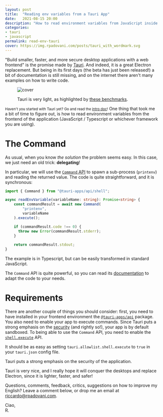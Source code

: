 ```yaml
---
layout: post
title:  "Reading env variables from a Tauri App"
date:   2021-08-15 20:00
description: "How to read environment variables from JavaScript inside a Tauri application?"
categories:
- tauri
- javascript
permalink: read-env-tauri
cover: https://img.rpadovani.com/posts/tauri_with_wordmark.svg
---
```

 
"Build smaller, faster, and more secure desktop applications with a web frontend" is the promise made by [Tauri][tauri]. And indeed, it is a great Electron replacement. But being in its first days (the beta has just been released!) a bit of documentation is still missing, and on the internet there aren't many examples on how to write code.

<figure>
    <img src="https://img.rpadovani.com/posts/tauri-binary-size.png" alt="cover" />
    <figcaption>
      <p><span>Tauri is very light, as highlighted by <a href="https://tauri.studio/en/benchmarks" target="_blank">these benchmarks</a>.</span></p>
    </figcaption>
  </figure>

<small>Haven't you started with Tauri yet? Go and read the [intro doc][intro-doc]!</small>
One thing that took me a bit of time to figure out, is how to read environment variables from the frontend of the application (JavaScript / Typescript or whichever framework you are using).

# The Command 

As usual, when you know *the solution* the problem seems easy. In this case, we just need an old trick: **delegating**!

In particular, we will use the [`Command` API][command-doc] to spawn a sub-process (`printenv`) and reading the returned value. The code is quite straightforward, and it is synchronous:

```typescript
import { Command } from "@tauri-apps/api/shell";

async readEnvVariable(variableName: string): Promise<string> {
    const commandResult = await new Command(
        "printenv",
        variableName
    ).execute();

    if (commandResult.code !== 0) {
      throw new Error(commandResult.stderr);
    }
    
    return commandResult.stdout;
}
```

The example is in Typescript, but can be easily transformed in standard JavaScript.

The `Command` API is quite powerful, so you can read its [documentation][command-doc] to adapt the code to your needs.

# Requirements

There are another couple of things you should consider: first, you need to have installed in your frontend environment the [`@tauri-apps/api`][tauri-api] package. You also need to enable your app to execute commands. Since Tauri puts a strong emphasis on the [security][tauri-security] (and rightly so!), your app is by default sandboxed. To being able to use the `Command` API, you need to enable the [`shell.execute`][shell-execute] API. 

It should be as easy as setting `tauri.allowlist.shell.execute` to `true` in your `tauri.json` config file.

<aside><p>Tauri puts a strong emphasis on the security of the application.</p></aside>

Tauri is very nice, and I really hope it will conquer the desktops and replace Electron, since it is lighter, faster, and safer!

Questions, comments, feedback, critics, suggestions on how to improve my English? Leave a comment below, or drop me an email at [riccardo@rpadovani.com][email].
  
Ciao,  
R.

[email]: mailto:riccardo@rpadovani.com

[intro-doc]: https://tauri.studio/en/docs/getting-started/intro
[tauri]: https://tauri.studio/
[benchmarks]: https://tauri.studio/en/benchmarks
[command-doc]: https://tauri.studio/en/docs/api/js/classes/shell.command
[tauri-api]: https://www.npmjs.com/package/@tauri-apps/api
[tauri-security]: https://tauri.studio/en/docs/about/security
[shell-execute]: https://tauri.studio/en/docs/api/config#tauri.allowlist.shell.execute
